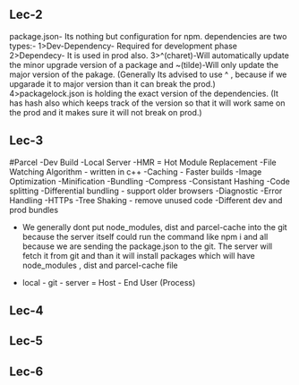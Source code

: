 ## Lec-2

package.json- Its nothing but configuration for npm.
dependencies are two types:-
1>Dev-Dependency- Required for development phase
2>Dependecy- It is used in prod also.
3>^(charet)-Will automatically update the minor upgrade version of a package and ~(tilde)-Will only update the major version of the pakage. (Generally Its advised to use ^ , because if we upgarade it to major version than it can break the prod.)
4>packagelock.json is holding the exact version of the dependencies. (It has hash also which keeps track of the version so that it will work same on the prod and it makes sure it will not break on prod.)

## Lec-3

#Parcel
-Dev Build
-Local Server
-HMR = Hot Module Replacement
-File Watching Algorithm - written in c++
-Caching - Faster builds
-Image Optimization
-Minification
-Bundling
-Compress
-Consistant Hashing
-Code splitting
-Differential bundling - support older browsers
-Diagnostic
-Error Handling
-HTTPs
-Tree Shaking - remove unused code
-Different dev and prod bundles

- We generally dont put node_modules, dist and parcel-cache into the git because the server itself could run the command like npm i and all because we are sending the package.json to the git. The server will fetch it from git and than it will install packages which will have node_modules , dist and parcel-cache file

- local - git - server = Host - End User (Process)

## Lec-4

<!--
! What is JSX-
JSX code is React.createElement at the end of the day.
! Functional Component-
It's a javascript function which return JSX code or React elements.
! Component Compostion-
 It's nothing but component inside component
! Cross-site-scripting-
Basically JSX code won't directly run your code instead it sanitize data properly before execution.(If any malecious data sneak into any api than it wont get affected)

 -->

## Lec-5

 <!-- 
 ! What are props in react comp?
 It' js at the end of the day and react functional comp is a function , so props is basically the argumants for a function.

 * Config Driven UI - It means that the UI is driven by config which are comming from backend (eg:Carousel, See All)
 -->

## Lec-6

<!--
! If you are exporting the single component in both ways like with default export and normal export than which export will work:

By default it will consider default export (priority will be high.)

* Only single default export you can give to a component.

* You shold not make your component more than 100 lines , if its more than 100 lines of code than you should convert it to different component and should import them.

! There are two layers in frontend :
1>UI layer which we see
2>Data layer which provides data to the UI.

! useState- A super powerful variable.
* useState is nothing but a js utility function which is created by facebook developers .
* When useState variables got updates or changes than it re-render the component.
* Hence is React is fast at DOM updates.(It keeps the UI layer insync with the data layer)
* React is fast because , it do efficient DOM manipulation.

! Reconciliation (React fiber)-
* Reconciliation is nothing but an algotithm react uses to check the difference between two trees (DOM trees) to determine which parts needs to be changed.

! Actual Dom-
* Its the HTML elements such as div, h1 etc..
! Virtual DOM-
* Virtual DOM is nothing but the representation of actual DOM. (Basiclly its represent in a js object) as we know that comparation of keys i object is a fast process.
! Diffing Algorithm-
* Diffing algorithm means it creates a difference between two virtual dom i.e updated virtual DOM and previous virtual dom.
e.g:- Let's take an array of items and map it to the UI with the help of react comps. and lets filter it with rating more than 4. Than diffing algo comes into the picture it will check how many nodes are more than 4 rating it will remove other nodes from the tree.
! Incremental rendering-
* The ability to split the rendering works into multiple chunks and spread it to multiple frames.
! -->
